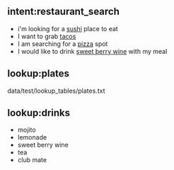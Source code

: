 ## intent:restaurant_search
- i'm looking for a [sushi](food) place to eat
- I want to grab [tacos](food)
- I am searching for a [pizza](food) spot
- I would like to drink [sweet berry wine](beverage) with my meal

## lookup:plates
  data/test/lookup_tables/plates.txt

## lookup:drinks
 - mojito
 - lemonade
 - sweet berry wine
 - tea
 - club mate
